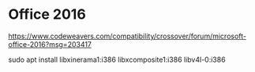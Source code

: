 

# Office 2016

https://www.codeweavers.com/compatibility/crossover/forum/microsoft-office-2016?msg=203417

sudo apt install libxinerama1:i386 libxcomposite1:i386 libv4l-0:i386
